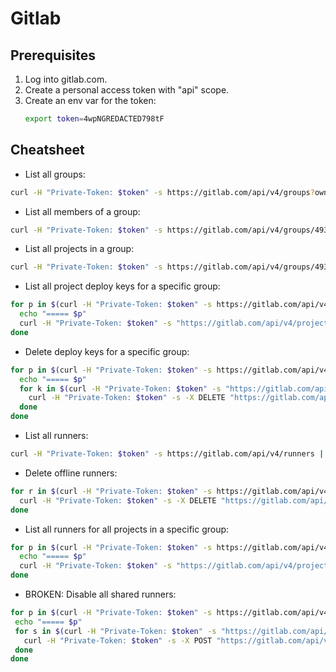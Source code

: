 # Gitlab

## Prerequisites

1. Log into gitlab.com.
1. Create a personal access token with "api" scope.
1. Create an env var for the token:
   ```bash
   export token=4wpNGREDACTED798tF
   ```

## Cheatsheet

* List all groups:

```bash
curl -H "Private-Token: $token" -s https://gitlab.com/api/v4/groups?owned=true | jq .
```

* List all members of a group:
```bash
curl -H "Private-Token: $token" -s https://gitlab.com/api/v4/groups/4934010/members
```

* List all projects in a group:

```bash
curl -H "Private-Token: $token" -s https://gitlab.com/api/v4/groups/4934010/projects | jq .
```

* List all project deploy keys for a specific group:

```bash
for p in $(curl -H "Private-Token: $token" -s https://gitlab.com/api/v4/groups/4934010/projects | jq .[].id); do
  echo "===== $p"
  curl -H "Private-Token: $token" -s "https://gitlab.com/api/v4/projects/${p}/deploy_keys" | jq .
done
```

* Delete deploy keys for a specific group:

```bash
for p in $(curl -H "Private-Token: $token" -s https://gitlab.com/api/v4/groups/4934010/projects | jq .[].id); do
  echo "===== $p"
  for k in $(curl -H "Private-Token: $token" -s "https://gitlab.com/api/v4/projects/${p}/deploy_keys" | jq .[].id); do
    curl -H "Private-Token: $token" -s -X DELETE "https://gitlab.com/api/v4/projects/${p}/deploy_keys/${k}"
  done
done
```

* List all runners:

```bash
curl -H "Private-Token: $token" -s https://gitlab.com/api/v4/runners | jq .
```

* Delete offline runners:

```bash
for r in $(curl -H "Private-Token: $token" -s https://gitlab.com/api/v4/runners?status=offline | jq .[].id); do
  curl -H "Private-Token: $token" -s -X DELETE "https://gitlab.com/api/v4/runners/${r}"
done
```

* List all runners for all projects in a specific group:

```bash
for p in $(curl -H "Private-Token: $token" -s https://gitlab.com/api/v4/groups/4934010/projects | jq .[].id); do
  echo "===== $p"
  curl -H "Private-Token: $token" -s "https://gitlab.com/api/v4/projects/${p}/runners" | jq .
done
```

* BROKEN: Disable all shared runners:

```bash
for p in $(curl -H "Private-Token: $token" -s https://gitlab.com/api/v4/groups/4934010/projects | jq .[].id); do
 echo "===== $p"
 for s in $(curl -H "Private-Token: $token" -s "https://gitlab.com/api/v4/projects/${p}/runners" | jq '.[] | select(.is_shared==true) | .id'); do
   curl -H "Private-Token: $token" -s -X POST "https://gitlab.com/api/v4/projects/${p}/runners/${s}" --form "active=false"
 done
done
```
